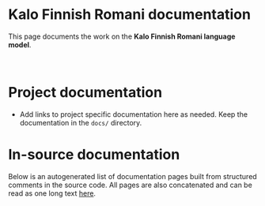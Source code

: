 # Kalo Finnish Romani documentation

This page documents the work on the **Kalo Finnish Romani language model**. 

<a href="https://giellalt.github.io/MaturityClassification.html"><img src="https://img.shields.io/badge/Maturity-Experiment-black.svg" height="15"/></a>
<a href="https://www.gnu.org/licenses/gpl-3.0"><img src="https://img.shields.io/badge/Lic-GPLv3-blue.svg" height="15"/></a>
<a href="https://github.com/giellalt/lang-rmf/issues"><img src="https://img.shields.io/github/issues/giellalt/lang-rmf" height="15"/></a>
<a href="https://github.com/giellalt/lang-rmf/actions"><img src="https://github.com/giellalt/lang-rmf/workflows/Speller%20CI+CD/badge.svg" height="15"/></a>

# Project documentation

* Add links to project specific documentation here as needed. Keep the documentation in the `docs/` directory.

# In-source documentation

Below is an autogenerated list of documentation pages built from structured comments in the source code. All pages are also concatenated and can be read as one long text [here](rmf.md).
